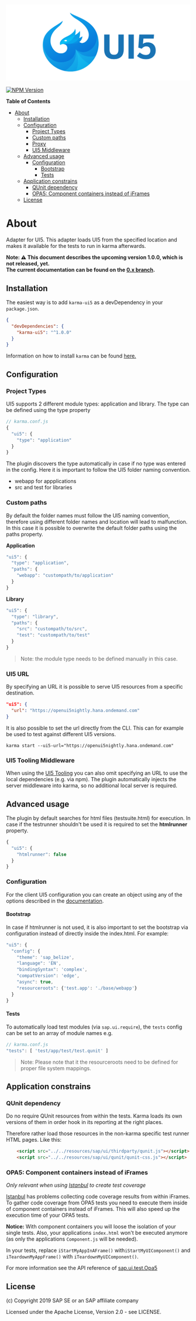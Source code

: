 ![UI5 icon](https://raw.githubusercontent.com/SAP/ui5-tooling/master/docs/images/UI5_logo_wide.png)

[![NPM Version](http://img.shields.io/npm/v/karma-ui5.svg?style=flat)](https://www.npmjs.org/package/karma-ui5)

**Table of Contents**

- [About](#about)
  - [Installation](#installation)
  - [Configuration](#configuration)
    - [Project Types](#project-types)
    - [Custom paths](#custom-paths)
    - [Proxy](#proxy)
    - [UI5 Middleware](#ui5-middleware)
  - [Advanced usage](#advanced-usage)
    - [Configuration](#configuration-1)
      - [Bootstrap](#bootstrap)
      - [Tests](#tests)
  - [Application constrains](#application-constrains)
    - [QUnit dependency](#qunit-dependency)
    - [OPA5: Component containers instead of iFrames](#opa5-component-containers-instead-of-iframes)
  - [License](#license)

# About
Adapter for UI5. This adapter loads UI5 from the specified location and makes it available for the tests to run in karma afterwards.

**Note: :warning: This document describes the upcoming version 1.0.0, which is not released, yet.  
The current documentation can be found on the [0.x branch](https://github.com/SAP/karma-ui5/tree/0.x#readme).**

## Installation
The easiest way is to add `karma-ui5` as a devDependency in your `package.json`.

```json
{
  "devDependencies": {
    "karma-ui5": "^1.0.0"
  }
}
```

Information on how to install `karma` can be found [here.](https://karma-runner.github.io/latest/index.html)

## Configuration

### Project Types

UI5 supports 2 different module types: application and library. The type can be defined using the type property

```javascript
// karma.conf.js
{
  "ui5": {
    "type": "application"
  }
}
```

The plugin discovers the type automatically in case if no type was entered in the config. Here it is important to follow the UI5 folder naming convention.

* webapp for appplications
* src and test for libraries

### Custom paths

By default the folder names must follow the UI5 naming convention, therefore using different folder names and location will lead to malfunction. In this case it is possible to overwrite the default folder paths using the paths property.

**Application**
```javascript
"ui5": {
  "type": "application",
  "paths": {
    "webapp": "custompath/to/application"
  }
}
```

**Library**
```javascript
"ui5": {
  "type": "library",
  "paths": {
    "src": "custompath/to/src",
    "test": "custompath/to/test"
  }
}
```

> Note: the module type needs to be defined manually in this case.

### UI5 URL
By specifying an URL it is possible to serve UI5 resources from a specific destination.

```json
"ui5": {
  "url": "https://openui5nightly.hana.ondemand.com"
}
```

It is also possible to set the url directly from the CLI. This can for example be used to test against different UI5 versions.

```shell
karma start --ui5-url="https://openui5nightly.hana.ondemand.com"
```

### UI5 Tooling Middleware

When using the [UI5 Tooling](https://github.com/SAP/ui5-tooling) you can also omit specifying an URL to use the local dependencies (e.g. via npm).
The plugin automatically injects the server middleware into karma, so no additional local server is required.


## Advanced usage

The plugin by default searches for html files (testsuite.html) for execution. In case if the testrunner shouldn't be used it is required to set the **htmlrunner** property.

```javascript
{
  "ui5": {
    "htmlrunner": false
  }
}
```

### Configuration

For the client UI5 configuration you can create an object using any of the options described in the
[documentation](https://openui5.hana.ondemand.com/#/topic/91f2d03b6f4d1014b6dd926db0e91070.html).

#### Bootstrap
In case if htmlrunner is not used, it is also important to set the bootstrap via configuration instead of directly inside the index.html. For example:

```javascript
"ui5": {
  "config": {
    "theme": 'sap_belize',
    "language": 'EN',
    "bindingSyntax": 'complex',
    "compatVersion": 'edge',
    "async": true,
    "resourceroots": {'test.app': './base/webapp'}
  }
}
```

#### Tests
To automatically load test modules (via `sap.ui.require`), the `tests` config can be set to an array of module names e.g.

```javascript
// karma.conf.js
"tests": [ 'test/app/test/test.qunit' ]
```

> Note: Please note that it the resourceroots need to be defined for proper file system mappings.

## Application constrains
### QUnit dependency
Do no require QUnit resources from within the tests. Karma loads its own versions of them in order hook in its reporting at the right places.

Therefore rather load those resources in the non-karma specific test runner HTML pages. Like this:
````html
    <script src="../../resources/sap/ui/thirdparty/qunit.js"></script>
    <script src="../../resources/sap/ui/qunit/qunit-css.js"></script>
````

### OPA5: Component containers instead of iFrames
*Only relevant when using [Istanbul](https://istanbul.js.org/) to create test coverage*

[Istanbul](https://istanbul.js.org/) has problems collecting code coverage results from within iFrames. To gather code coverage from OPA5 tests you need to execute them inside of component containers instead of iFrames. This will also speed up the execution time of your OPA5 tests.

**Notice:** With component containers you will loose the isolation of your single tests. Also, your applications `index.html` won't be executed anymore (as only the applications `Component.js` will be needed).

In your tests, replace `iStartMyAppInAFrame()` with`iStartMyUIComponent()` and `iTeardownMyAppFrame()` with `iTeardownMyUIComponent()`.

For more information see the API reference of [sap.ui.test.Opa5](https://sapui5.hana.ondemand.com/#docs/api/symbols/sap.ui.test.Opa5.html#iStartMyUIComponent)

## License
(c) Copyright 2019 SAP SE or an SAP affiliate company

Licensed under the Apache License, Version 2.0 - see LICENSE.
